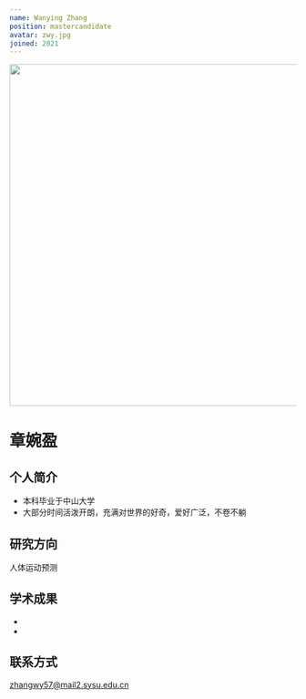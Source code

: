 ```yaml
---
name: Wanying Zhang
position: mastercandidate
avatar: zwy.jpg
joined: 2021
---
```


<img width="600" src="{{site.baseurl}}/images/people/{{page.avatar}}" data-action="zoom">

# 章婉盈

## 个人简介
- 本科毕业于中山大学
- 大部分时间活泼开朗，充满对世界的好奇，爱好广泛，不卷不躺

## 研究方向
人体运动预测

## 学术成果
-
-

## 联系方式
zhangwy57@mail2.sysu.edu.cn
